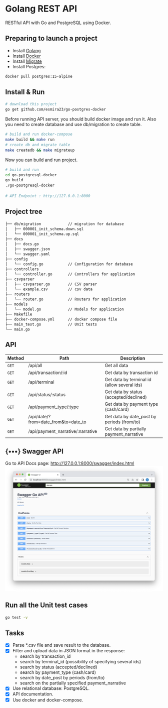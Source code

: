 # Golang REST API

RESTful API with Go and PostgreSQL using Docker.

## Preparing to launch a project

- Install [Golang](https://golang.org/doc/install)
- Install [Docker](https://docs.docker.com/get-docker/)
- Install [Migrate](https://github.com/golang-migrate/migrate/blob/master/cmd/migrate/README.md)
- Install Postgres:

```bash
docker pull postgres:15-alpine
```

## Install & Run

```bash
# download this project
go get github.com/esmira23/go-postgres-docker
```

Before running API server, you should build docker image and run it. Also you need to create database and use db/migration to create table.

```bash
# build and run docker-compose
make build && make run
# create db and migrate table
make createdb && make migrateup
```

Now you can build and run project.

```bash
# build and run
cd go-postgresql-docker
go build
./go-postgresql-docker

# API Endpoint : http://127.0.0.1:8000
```

## Project tree

```
├── db/migration            // migration for database
│   ├── 000001_init_schema.down.sql
│   └── 000001_init_schema.up.sql
├── docs
│   ├── docs.go
│   ├── swagger.json
│   └── swagger.yaml
├── config
│   └── config.go           // Configuration for database
├── controllers
│   └── controller.go       // Controllers for application
├── csvparser
│   ├── csvparser.go        // CSV parser
│   └── example.csv         // csv data
├── routers
│   └── router.go           // Routers for application
├── models
│   └── model.go            // Models for application
├── Makefile
├── docker-compose.yml      // docker compose file
├── main_test.go            // Unit tests
└── main.go
```

## API

| Method | Path                                 | Description                                 |
| ------ | ------------------------------------ | ------------------------------------------- |
| `GET`  | /api/all                             | Get all data                                |
| `GET`  | /api/transaction/:id                 | Get data by transaction id                  |
| `GET`  | /api/terminal                        | Get data by terminal id (allow several ids) |
| `GET`  | /api/status/:status                  | Get data by status (accepted/declined)      |
| `GET`  | /api/payment_type/:type              | Get data by payment type (cash/card)        |
| `GET`  | /api/date/?from=date_from&to=date_to | Get data by date_post by periods (from/to)  |
| `GET`  | /api/payment_narrative/:narrative    | Get data by partially payment_narrative     |

## {•••} Swagger API

Go to API Docs page: http://127.0.0.1:8000/swagger/index.html
![Swagger](docs/Swagger.png)

## Run all the Unit test cases

```bash
go test -v
```

## Tasks

- [x] Parse \*.csv file and save result to the database.
- [x] Filter and upload data in JSON format in the response:
  - search by transaction_id
  - search by terminal_id (possibility of specifying several ids)
  - search by status (accepted/declined)
  - search by payment_type (cash/card)
  - search by date_post by periods (from/to)
  - search on the partially specified payment_narrative
- [x] Use relational database: PostgreSQL.
- [x] API documentation.
- [x] Use docker and docker-compose.
